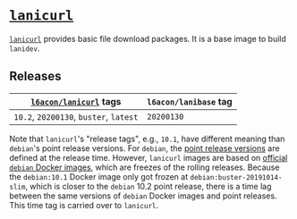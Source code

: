 # [`lanicurl`][1]

[`lanicurl`][1] provides basic file download packages.
It is a base image to build `lanidev`.

## Releases

[`l6acon/lanicurl`][1] tags | `l6acon/lanibase` tag
--- | ---
`10.2`, `20200130`, `buster`, `latest` | `20200130`

Note that `lanicurl`'s "release tags", e.g., `10.1`, have different
meaning than `debian`'s point release versions.
For `debian`, the
[point release versions](https://wiki.debian.org/DebianReleases/PointReleases)
are defined at the release time.
However, `lanicurl` images are based on
[official `debian` Docker images](https://hub.docker.com/_/debian),
which are freezes of the rolling releases.
Because the `debian:10.1` Docker image only got frozen at
`debian:buster-20191014-slim`, which is closer to the `debian` 10.2
point release, there is a time lag between the same versions of
`debian` Docker images and point releases.
This time tag is carried over to `lanicurl`.

[1]: https://hub.docker.com/repository/docker/l6acon/lanicurl
